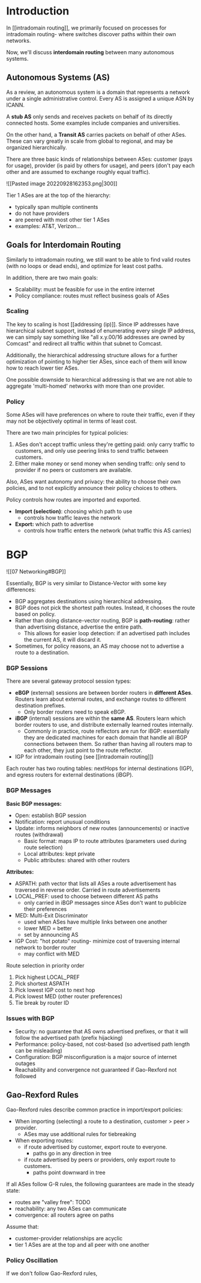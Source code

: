 # Introduction

In [[intradomain routing]], we primarily focused on processes for intradomain routing- where switches discover paths within their own networks.

Now, we'll discuss **interdomain routing** between many autonomous systems.

## Autonomous Systems (AS)
As a review, an autonomous system is a domain that represents a network under a single administrative control. Every AS is assigned a unique ASN by ICANN.

A **stub AS** only sends and receives packets on behalf of its directly connected hosts. Some examples include companies and universities.

On the other hand, a **Transit AS** carries packets on behalf of other ASes. These can vary greatly in scale from global to regional, and may be organized hierarchically.

There are three basic kinds of relationships between ASes: customer (pays for usage), provider (is paid by others for usage), and peers (don't pay each other and are assumed to exchange roughly equal traffic).

![[Pasted image 20220928162353.png|300]]

Tier 1 ASes are at the top of the hierarchy:
 - typically span multiple continents
 - do not have providers
 - are peered with most other tier 1 ASes
 - examples: AT&T, Verizon...

## Goals for Interdomain Routing
Similarly to intradomain routing, we still want to be able to find valid routes (with no loops or dead ends), and optimize for least cost paths.

In addition, there are two main goals:
 - Scalability: must be feasible for use in the entire internet
 - Policy compliance: routes must reflect business goals of ASes


### Scaling
The key to scaling is host [[addressing (ip)]]. Since IP addresses have hierarchical subnet support, instead of enumerating every single IP address, we can simply say something like "all x.y.00/16 addresses are owned by Comcast" and redirect all traffic within that subnet to Comcast.

Additionally, the hierarchical addressing structure allows for a further optimization of pointing to higher tier ASes, since each of them will know how to reach lower tier ASes.

One possible downside to hierarchical addressing is that we are not able to aggregate 'multi-homed' networks with more than one provider. 

### Policy
Some ASes will have preferences on where to route their traffic, even if they may not be objectively optimal in terms of least cost.

There are two main principles for typical policies:
1. ASes don't accept traffic unless they're getting paid: only carry traffic to customers, and only use peering links to send traffic between customers.
2. Either make money or send money when sending traffc: only send to provider if no peers or customers are available. 

Also, ASes want autonomy and privacy: the ability to choose their own policies, and to not explicitly announce their policy choices to others.

Policy controls how routes are imported and exported.
 - **Import (selection)**: choosing which path to use
	 - controls how traffic leaves the network
 - **Export:** which path to advertise
	 - controls how traffic enters the network (what traffic this AS carries)




# BGP
![[07 Networking#BGP]]

Essentially, BGP is very similar to Distance-Vector with some key differences:
 - BGP aggregates destinations using hierarchical addressing.
 - BGP does not pick the shortest path routes. Instead, it chooses the route based on policy.
 - Rather than doing distance-vector routing, BGP is **path-routing**: rather than advertising distance, advertise the entire path.
	 - This allows for easier loop detection: if an advertised path includes the current AS, it will discard it.
 - Sometimes, for policy reasons, an AS may choose not to advertise a route to a destination.


### BGP Sessions
There are several gateway protocol session types:
 - **eBGP** (external) sessions are between border routers in **different ASes**. Routers learn about external routes, and exchange routes to different destination prefixes.
	 - Only border routers need to speak eBGP.
 - **iBGP** (internal) sessions are within the **same AS**. Routers learn which border routers to use, and distribute externally learned routes internally.
	 - Commonly in practice, route reflectors are run for iBGP: essentially they are dedicated machines for each domain that handle all iBGP connections between them. So rather than having all routers map to each other, they just point to the route reflector.
 - IGP for intradomain routing (see [[intradomain routing]])

Each router has two routing tables: nextHops for internal destinations (IGP), and egress routers for external destinations (iBGP).


### BGP Messages
**Basic BGP messages:**
 - Open: establish BGP session
 - Notification: report unusual conditions
 - Update: informs neighbors of new routes (announcements) or inactive routes (withdrawal)
	 - Basic format: maps IP to route attributes (parameters used during route selection)
	 - Local attributes: kept private
	 - Public attributes: shared with other routers

**Attributes:**
 - ASPATH: path vector that lists all ASes a route advertisement has traversed in reverse order. Carried in route advertisements
 - LOCAL_PREF: used to choose between different AS paths
	 - only carried in iBGP messages since ASes don't want to publicize their preferences
 - MED: Multi-Exit Discriminator
	 - used when ASes have multiple links between one another
	 - lower MED = better
	 - set by announcing AS
 - IGP Cost: "hot potato" routing- minimize cost of traversing internal network to border router
	 - may conflict with MED

Route selection in priority order
1. Pick highest LOCAL_PREF
2. Pick shortest ASPATH
3. Pick lowest IGP cost to next hop
4. Pick lowest MED (other router preferences)
5. Tie break by router ID



### Issues with BGP
 - Security: no guarantee that AS owns advertised prefixes, or that it will follow the advertised path (prefix hijacking)
 - Performance: policy-based, not cost-based (so advertised path length can be misleading)
 - Configuration: BGP misconfiguration is a major source of internet outages
 - Reachability and convergence not guaranteed if Gao-Rexford not followed

## Gao-Rexford Rules
Gao-Rexford rules describe common practice in import/export policies:
 - When importing (selecting) a route to a destination, customer > peer > provider.
	 - ASes may use additional rules for tiebreaking
 - When exporting routes:
	 - if route advertised by customer, export route to everyone.
		 - paths go in any direction in tree
	 - if route advertised by peers or providers, only export route to customers.
		 - paths point downward in tree

If all ASes follow G-R rules, the following guarantees are made in the steady state:
 - routes are "valley free": TODO
 - reachability: any two ASes can communicate
 - convergence: all routers agree on paths

Assume that:
 - customer-provider relationships are acyclic
 - tier 1 ASes are at the top and all peer with one another

### Policy Oscillation
If we don't follow Gao-Rexford rules, 